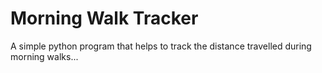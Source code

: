 # Morning Walk Tracker
A simple python program that helps to track the distance travelled during morning walks...
